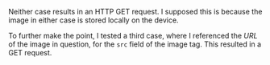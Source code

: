 Neither case results in an HTTP GET request.  I supposed this is because the image in either case is stored locally on the device.

To further make the point, I tested a third case, where I referenced the *URL* of the image in question, for the `src` field of the image tag.  This resulted in a GET request.
